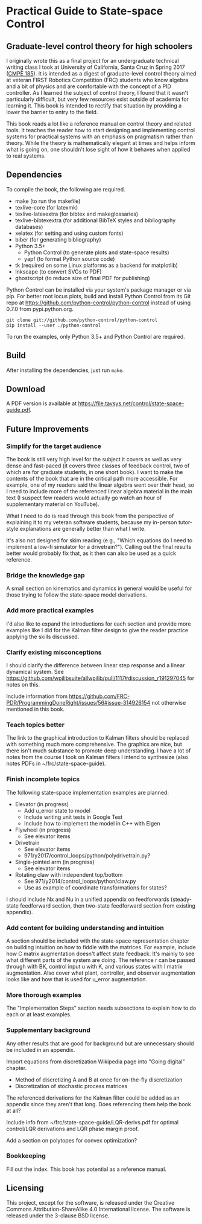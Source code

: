 # Practical Guide to State-space Control
## Graduate-level control theory for high schoolers

I originally wrote this as a final project for an undergraduate technical
writing class I took at University of California, Santa Cruz in Spring 2017
([CMPE 185](https://cmpe185-spring17-01.courses.soe.ucsc.edu/)). It is intended
as a digest of graduate-level control theory aimed at veteran FIRST Robotics
Competition (FRC) students who know algebra and a bit of physics and are
comfortable with the concept of a PID controller. As I learned the subject of
control theory, I found that it wasn't particularly difficult, but very few
resources exist outside of academia for learning it. This book is intended to
rectify that situation by providing a lower the barrier to entry to the field.

This book reads a lot like a reference manual on control theory and related
tools. It teaches the reader how to start designing and implementing control
systems for practical systems with an emphasis on pragmatism rather than theory.
While the theory is mathematically elegant at times and helps inform what is
going on, one shouldn't lose sight of how it behaves when applied to real
systems.

## Dependencies

To compile the book, the following are required.

* make (to run the makefile)
* texlive-core (for latexmk)
* texlive-latexextra (for bibtex and makeglossaries)
* texlive-bibtexextra (for additional BibTeX styles and bibliography databases)
* xelatex (for setting and using custom fonts)
* biber (for generating bibliography)
* Python 3.5+
  * Python Control (to generate plots and state-space results)
  * yapf (to format Python source code)
* tk (required on some Linux platforms as a backend for matplotlib)
* Inkscape (to convert SVGs to PDF)
* ghostscript (to reduce size of final PDF for publishing)

Python Control can be installed via your system's package manager or via pip.
For better root locus plots, build and install Python Control from its Git repo
at https://github.com/python-control/python-control instead of using 0.7.0 from
pypi.python.org.

```
git clone git://github.com/python-control/python-control
pip install --user ./python-control
```

To run the examples, only Python 3.5+ and Python Control are required.

## Build

After installing the dependencies, just run `make`.

## Download

A PDF version is available at https://file.tavsys.net/control/state-space-guide.pdf.

## Future Improvements

### Simplify for the target audience

The book is still very high level for the subject it covers as well as very
dense and fast-paced (it covers three classes of feedback control, two of which
are for graduate students, in one short book). I want to make the contents of
the book that are in the critical path more accessible. For example, one of my
readers said the linear algebra went over their head, so I need to include more
of the referenced linear algebra material in the main text (I suspect few
readers would actually go watch an hour of supplementary material on YouTube).

What I need to do is read through this book from the perspective of explaining
it to my veteran software students, because my in-person tutor-style
explanations are generally better than what I write.

It's also not designed for skim reading (e.g., "Which equations do I need to
implement a low-fi simulator for a drivetrain?"). Calling out the final results
better would probably fix that, as it then can also be used as a quick
reference.

### Bridge the knowledge gap

A small section on kinematics and dynamics in general would be useful for those
trying to follow the state-space model derivations.

### Add more practical examples

I'd also like to expand the introductions for each section and provide more
examples like I did for the Kalman filter design to give the reader practice
applying the skills discussed.

### Clarify existing misconceptions

I should clarify the difference between linear step response and a linear
dynamical system. See
https://github.com/wpilibsuite/allwpilib/pull/1117#discussion_r191297045 for
notes on this.

Include information from
https://github.com/FRC-PDR/ProgrammingDoneRight/issues/56#issue-314926154 not
otherwise mentioned in this book.

### Teach topics better

The link to the graphical introduction to Kalman filters should be replaced with
something much more comprehensive. The graphics are nice, but there isn't much
substance to promote deep understanding. I have a lot of notes from the course I
took on Kalman filters I intend to synthesize (also notes PDFs in
~/frc/state-space-guide).

### Finish incomplete topics

The following state-space implementation examples are planned:

* Elevator (in progress)
  * Add u_error state to model
  * Include writing unit tests in Google Test
  * Include how to implement the model in C++ with Eigen
* Flywheel (in progress)
  * See elevator items
* Drivetrain
  * See elevator items
  * 971/y2017/control_loops/python/polydrivetrain.py?
* Single-jointed arm (in progress)
  * See elevator items
* Rotating claw with independent top/bottom
  * See 971/y2014/control_loops/python/claw.py
  * Use as example of coordinate transformations for states?

I should include Nx and Nu in a unified appendix on feedforwards (steady-state
feedforward section, then two-state feedforward section from existing appendix).

### Add content for building understanding and intuition

A section should be included with the state-space representation chapter on
building intuition on how to fiddle with the matrices. For example, include how
C matrix augmentation doesn't affect state feedback. It's mainly to see what
different parts of the system are doing. The reference r can be passed through
with BK, control input u with K, and various states with I matrix augmentation.
Also cover what plant, controller, and observer augmentation looks like and how
that is used for u_error augmentation.

### More thorough examples

The "Implementation Steps" section needs subsections to explain how to do each
or at least examples.

### Supplementary background

Any other results that are good for background but are unnecessary should be
included in an appendix.

Import equations from discretization Wikipedia page into "Going digital"
chapter.
* Method of discretizing A and B at once for on-the-fly discretization
* Discretization of stochastic process matrices

The referenced derivations for the Kalman filter could be added as an appendix
since they aren't that long. Does referencing them help the book at all?

Include info from ~/frc/state-space-guide/LQR-derivs.pdf for optimal control/LQR
derivations and LQR phase margin proof.

Add a section on polytopes for convex optimization?

### Bookkeeping

Fill out the index. This book has potential as a reference manual.

## Licensing

This project, except for the software, is released under the Creative Commons
Attribution-ShareAlike 4.0 International license. The software is released under
the 3-clause BSD license.
